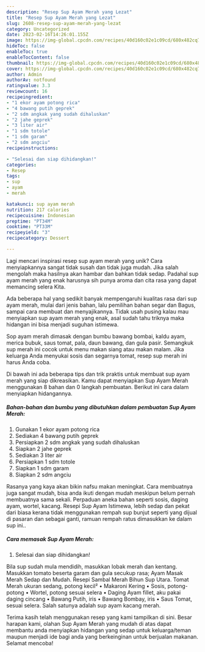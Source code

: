 ```yaml
---
description: "Resep Sup Ayam Merah yang Lezat"
title: "Resep Sup Ayam Merah yang Lezat"
slug: 2608-resep-sup-ayam-merah-yang-lezat
category: Uncategorized
date: 2023-02-16T14:26:01.155Z
image: https://img-global.cpcdn.com/recipes/40d160c02e1c09cd/680x482cq70/sup-ayam-merah-foto-resep-utama.jpg
hideToc: false
enableToc: true
enableTocContent: false
thumbnail: https://img-global.cpcdn.com/recipes/40d160c02e1c09cd/680x482cq70/sup-ayam-merah-foto-resep-utama.jpg
cover: https://img-global.cpcdn.com/recipes/40d160c02e1c09cd/680x482cq70/sup-ayam-merah-foto-resep-utama.jpg
author: Admin
authorAv: notfound
ratingvalue: 3.3
reviewcount: 16
recipeingredient:
- "1 ekor ayam potong rica"
- "4 bawang putih geprek"
- "2 sdm angkak yang sudah dihaluskan"
- "2 jahe geprek"
- "3 liter air"
- "1 sdm totole"
- "1 sdm garam"
- "2 sdm angciu"
recipeinstructions:

- "Selesai dan siap dihidangkan!"
categories:
- Resep
tags:
- sup
- ayam
- merah

katakunci: sup ayam merah 
nutrition: 217 calories
recipecuisine: Indonesian
preptime: "PT34M"
cooktime: "PT33M"
recipeyield: "3"
recipecategory: Dessert

---
```





Lagi mencari inspirasi resep sup ayam merah yang unik? Cara menyiapkannya sangat tidak susah dan tidak juga mudah. Jika salah mengolah maka hasilnya akan hambar dan bahkan tidak sedap. Padahal sup ayam merah yang enak harusnya sih punya aroma dan cita rasa yang dapat memancing selera Kita.





Ada beberapa hal yang sedikit banyak mempengaruhi kualitas rasa dari sup ayam merah, mulai dari jenis bahan, lalu pemilihan bahan segar dan Bagus, sampai cara membuat dan menyajikannya. Tidak usah pusing kalau mau menyiapkan sup ayam merah yang enak,      asal sudah tahu triknya maka hidangan ini bisa menjadi suguhan istimewa.














Sop ayam merah dimasak dengan bumbu bawang bombai, kaldu ayam, merica bubuk, saus tomat, pala, daun bawang, dan gula pasir. Semangkuk sup merah ini cocok untuk menu makan siang atau makan malam. Jika keluarga Anda menyukai sosis dan segarnya tomat, resep sup merah ini harus Anda coba.






Di bawah ini ada beberapa tips dan trik praktis untuk membuat sup ayam merah yang siap dikreasikan. Kamu dapat menyiapkan Sup Ayam Merah menggunakan 8 bahan dan 0 langkah pembuatan. Berikut ini cara dalam menyiapkan hidangannya.

<!--inarticleads1-->

##### Bahan-bahan dan bumbu yang dibutuhkan dalam pembuatan Sup Ayam Merah:

1. Gunakan 1 ekor ayam potong rica
1. Sediakan 4 bawang putih geprek
1. Persiapkan 2 sdm angkak yang sudah dihaluskan
1. Siapkan 2 jahe geprek
1. Sediakan 3 liter air
1. Persiapkan 1 sdm totole
1. Siapkan 1 sdm garam
1. Siapkan 2 sdm angciu


Rasanya yang kaya akan bikin nafsu makan meningkat. Cara membuatnya juga sangat mudah, bisa anda ikuti dengan mudah meskipun belum pernah membuatnya sama sekali. Perpaduan aneka bahan seperti sosis, daging ayam, wortel, kacang. Resepi Sup Ayam Istimewa, lebih sedap dan pekat dari biasa kerana tidak menggunakan rempah sup bunjut seperti yang dijual di pasaran dan sebagai ganti, ramuan rempah ratus dimasukkan ke dalam sup ini.. 

<!--inarticleads2-->

##### Cara memasak Sup Ayam Merah:


1. Selesai dan siap dihidangkan!

Bila sup sudah mula mendidih, masukkan lobak merah dan kentang. Masukkan tomato beserta garam dan gula secukup rasa; Ayam Masak Merah Sedap dan Mudah. Resepi Sambal Merah Bihun Sup Utara. Tomat Merah ukuran sedang, potong kecil² • Makaroni Kering • Sosis, potong-potong • Wortel, potong sesuai selera • Daging Ayam fillet, aku pakai daging cincang • Bawang Putih, iris • Bawang Bombay, iris • Saus Tomat, sesuai selera. Salah satunya adalah sup ayam kacang merah. 

Terima kasih telah menggunakan resep yang kami tampilkan di sini. Besar harapan kami, olahan Sup Ayam Merah yang mudah di atas dapat membantu anda menyiapkan hidangan yang sedap untuk keluarga/teman maupun menjadi ide bagi anda yang berkeinginan untuk berjualan makanan. Selamat mencoba!

